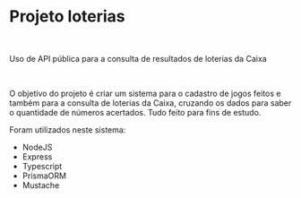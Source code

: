 <h1>Projeto loterias</h1><br>

<p>Uso de API pública para a consulta de resultados de loterias da Caixa</p><br>

<span>O objetivo do projeto é criar um sistema para o cadastro de jogos feitos e também para a consulta de loterias da
    Caixa, cruzando os dados para saber o quantidade de números acertados.
    Tudo feito para fins de estudo.
</span>

<span>Foram utilizados neste sistema:</span>

<ul>
    <li>NodeJS</li>
    <li>Express</li>
    <li>Typescript</li>
    <li>PrismaORM</li>
    <li>Mustache</li>
</ul>